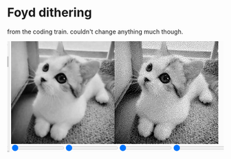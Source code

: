 # Foyd dithering 

from the coding train.
couldn't change anything much though.

![kitten](kitten.png)
